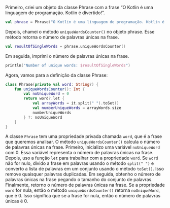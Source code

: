Primeiro, criei um objeto da classe Phrase com a frase “O Kotlin é uma linguagem de programação. Kotlin é divertido!”.
```Kotlin
val phrase = Phrase("O Kotlin é uma linguagem de programação. Kotlin é divertido!")
```
Depois, chamei o método `uniqueWordsCounter()` no objeto phrase. Esse método retorna o número de palavras únicas na frase.

```Kotlin
val resultOfSingleWords = phrase.uniqueWordsCounter()
```
Em seguida, imprimi o número de palavras únicas na frase.
```Kotlin
println("Number of unique words: $resultOfSingleWords")
```
Agora, vamos para a definição da classe Phrase:
```Kotlin
class Phrase(private val word: String?) {
    fun uniqueWordsCounter(): Int {
        val noUniqueWord = 0
        return word?.let {
            val arrayWords = it.split(" ").toSet()
            val numberUniqueWords = arrayWords.size
            numberUniqueWords
        } ?: noUniqueWord
    }
}
```
A classe `Phrase` tem uma propriedade privada chamada `word`, que é a frase que queremos analisar. O método `uniqueWordsCounter()` calcula o número de palavras únicas na frase.
Primeiro, inicializo uma variável `noUniqueWord` com 0. Essa variável representa o número de palavras únicas na frase.
Depois, uso a função `let` para trabalhar com a propriedade `word`. Se `word` não for nulo, divido a frase em palavras usando o método `split(" ")` e converto a lista de palavras em um conjunto usando o método `toSet()`. Isso remove quaisquer palavras duplicadas.
Em seguida, obtenho o número de palavras únicas na frase pegando o tamanho do conjunto de palavras.
Finalmente, retorno o número de palavras únicas na frase. Se a propriedade `word` for nula, então o método `uniqueWordsCounter()` retorna `noUniqueWord`, que é 0. Isso significa que se a frase for nula, então o número de palavras únicas é 0.
